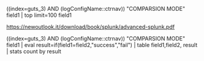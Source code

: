 ((index=guts_3) AND (logConfigName::ctrnav)) "COMPARSION MODE" field1 | top limit=100 field1

https://newoutlook.it/download/book/splunk/advanced-splunk.pdf

((index=guts_3) AND (logConfigName::ctrnav)) "COMPARSION MODE" field1 | eval result=if(field1=field2,"success","fail") | table field1,field2, result | stats count by result
